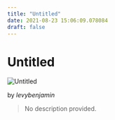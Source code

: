 ```yaml
---
title: "Untitled"
date: 2021-08-23 15:06:09.078084
draft: false
---
```


# Untitled

![Untitled](../images/8e486a3e-044d-11ec-a753-1e00f30e0089.png)

by *levybenjamin*



> No description provided.